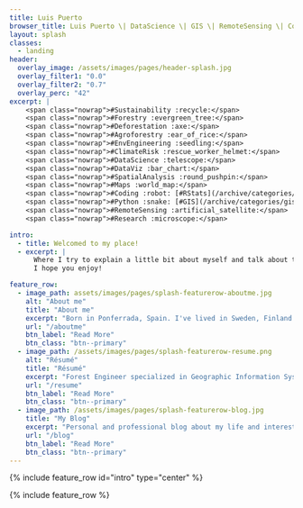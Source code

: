 ```yaml
---
title: Luis Puerto
browser_title: Luis Puerto \| DataScience \| GIS \| RemoteSensing \| Coding \| Research \| EnvEngineering
layout: splash
classes:
  - landing
header:
  overlay_image: /assets/images/pages/header-splash.jpg
  overlay_filter1: "0.0"
  overlay_filter2: "0.7"
  overlay_perc: "42" 
excerpt: | 
    <span class="nowrap">#Sustainability :recycle:</span> 
    <span class="nowrap">#Forestry :evergreen_tree:</span> 
    <span class="nowrap">#Deforestation :axe:</span> 
    <span class="nowrap">#Agroforestry :ear_of_rice:</span> 
    <span class="nowrap">#EnvEngineering :seedling:</span> 
    <span class="nowrap">#ClimateRisk :rescue_worker_helmet:</span> 
    <span class="nowrap">#DataScience :telescope:</span> 
    <span class="nowrap">#DataViz :bar_chart:</span>  
    <span class="nowrap">#SpatialAnalysis :round_pushpin:</span> 
    <span class="nowrap">#Maps :world_map:</span> 
    <span class="nowrap">#Coding :robot: [#RStats](/archive/categories/rstats/) :chart_with_upwards_trend:</span> 
    <span class="nowrap">#Python :snake: [#GIS](/archive/categories/gis) :earth_africa:</span> 
    <span class="nowrap">#RemoteSensing :artificial_satellite:</span> 
    <span class="nowrap">#Research :microscope:</span> 

intro:
  - title: Welcomed to my place!
  - excerpt: | 
      Where I try to explain a little bit about myself and talk about the things I'm interested.   
      I hope you enjoy!  

feature_row:
  - image_path: assets/images/pages/splash-featurerow-aboutme.jpg
    alt: "About me"
    title: "About me"
    excerpt: "Born in Ponferrada, Spain. I've lived in Sweden, Finland and United States, and traveled to several other places. Interested in Science and Technology, and fascinated about almost everything."
    url: "/aboutme"
    btn_label: "Read More"
    btn_class: "btn--primary"
  - image_path: /assets/images/pages/splash-featurerow-resume.png
    alt: "Résumé"
    title: "Résumé"
    excerpt: "Forest Engineer specialized in Geographic Information Systems and Remote Sensing technologies. What I've done and what is my professional background."
    url: "/resume"
    btn_label: "Read More"
    btn_class: "btn--primary"
  - image_path: /assets/images/pages/splash-featurerow-blog.jpg
    title: "My Blog"
    excerpt: "Personal and professional blog about my life and interests. I hope you enjoy my ideas and points of view. Comments are encourage."
    url: "/blog"
    btn_label: "Read More"
    btn_class: "btn--primary"
---
```

{% include feature_row id="intro" type="center" %}

{% include feature_row %}
